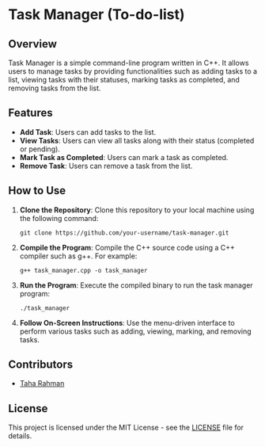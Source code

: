# Task Manager (To-do-list)

## Overview
Task Manager is a simple command-line program written in C++. It allows users to manage tasks by providing functionalities such as adding tasks to a list, viewing tasks with their statuses, marking tasks as completed, and removing tasks from the list.

## Features
- **Add Task**: Users can add tasks to the list.
- **View Tasks**: Users can view all tasks along with their status (completed or pending).
- **Mark Task as Completed**: Users can mark a task as completed.
- **Remove Task**: Users can remove a task from the list.

## How to Use
1. **Clone the Repository**: Clone this repository to your local machine using the following command:
    ```
    git clone https://github.com/your-username/task-manager.git
    ```
2. **Compile the Program**: Compile the C++ source code using a C++ compiler such as g++. For example:
    ```
    g++ task_manager.cpp -o task_manager
    ```
3. **Run the Program**: Execute the compiled binary to run the task manager program:
    ```
    ./task_manager
    ```
4. **Follow On-Screen Instructions**: Use the menu-driven interface to perform various tasks such as adding, viewing, marking, and removing tasks.

## Contributors
- [Taha Rahman](https://github.com/TahaRahman1)

## License
This project is licensed under the MIT License - see the [LICENSE](LICENSE) file for details.
